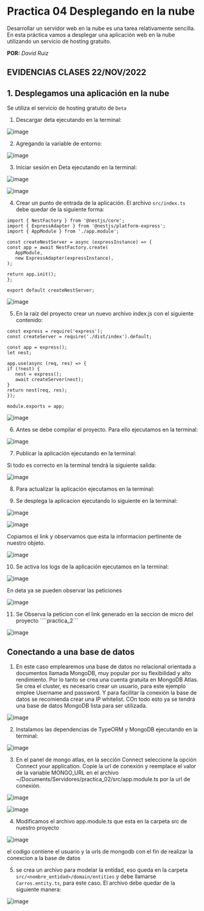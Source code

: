 # Practica 04 Desplegando en la nube
Desarrollar un servidor web en la nube es una tarea relativamente sencilla. En esta práctica vamos a desplegar una aplicación web en la nube utilizando un servicio de hosting gratuito.

**POR:** *David Ruiz*

## EVIDENCIAS CLASES 22/NOV/2022

## 1. Desplegamos una aplicación en la nube

Se utiliza el servicio de hosting gratuito de ```Deta```

1. Descargar deta ejecutando en la terminal:

![image](https://user-images.githubusercontent.com/78920592/204338869-2f4fdf7b-a8f9-49b0-ad09-8a91fb7e101e.png)

2. Agregando la variable de entorno:

![image](https://user-images.githubusercontent.com/78920592/204339430-6642dc16-98fa-474a-bf88-82e6c0e11032.png)

3. Iniciar sesión en Deta ejecutando en la terminal:

![image](https://user-images.githubusercontent.com/78920592/204340119-8db492c6-3485-4c5a-9519-104a0a50a9f2.png)

![image](https://user-images.githubusercontent.com/78920592/204340314-243a8d25-6419-4579-adfa-7361b4ff0450.png)

4. Crear un punto de entrada de la aplicación. El archivo ```src/index.ts``` debe quedar de la siguiente forma:

```
import { NestFactory } from '@nestjs/core';
import { ExpressAdapter } from '@nestjs/platform-express';
import { AppModule } from './app.module';

const createNestServer = async (expressInstance) => {
const app = await NestFactory.create(
   AppModule,
   new ExpressAdapter(expressInstance),
);

return app.init();
};

export default createNestServer;

```
![image](https://user-images.githubusercontent.com/78920592/204340776-41086b60-3295-445a-93b4-9694fe6ea0c3.png)


5. En la raíz del proyecto crear un nuevo archivo index.js con el siguiente contenido:

```
const express = require('express');
const createServer = require('./dist/index').default;

const app = express();
let nest;

app.use(async (req, res) => {
if (!nest) {
   nest = express();
   await createServer(nest);
}
return nest(req, res);
});

module.exports = app;
```

![image](https://user-images.githubusercontent.com/78920592/204343545-0ea2ebbb-954d-47f1-ae42-4b5de37224c8.png)

6. Antes se debe compilar el proyecto. Para ello ejecutamos en la terminal:

![image](https://user-images.githubusercontent.com/78920592/204344021-e05eec9c-08f7-488b-a4c9-63a4abe1a24d.png)

7. Publicar la aplicación ejecutando en la terminal:

Si todo es correcto en la terminal tendrá la siguiente salida:

![image](https://user-images.githubusercontent.com/78920592/204532232-e3e91f13-b42e-4127-a8fb-9e00a9032a71.png)

8. Para actualizar la aplicación ejecutamos en la terminal:

9. Se desplega la aplicacion ejecutando lo siguiente en la terminal:

![image](https://user-images.githubusercontent.com/78920592/204534008-8945b65d-573e-4551-bf5d-f799c65a299e.png)

![image](https://user-images.githubusercontent.com/78920592/204533961-b561fda4-cfd4-4bbe-8bfb-5e8025fbc47c.png)

Copiamos el link y observamos que esta la informacion pertinente de nuestro objeto.

![image](https://user-images.githubusercontent.com/78920592/204534213-a5caeaa3-c79c-4799-9a70-5ecd586c70e3.png)

10. Se activa los logs de la aplicación ejecutamos en la terminal:

![image](https://user-images.githubusercontent.com/78920592/204535184-deda36c9-fcc3-437b-b518-df846c2ae4c3.png)

En deta ya se pueden observar las peticiones

![image](https://user-images.githubusercontent.com/78920592/204535400-287cb485-6058-4298-bd18-e6abfd9c5908.png)

11. Se Observa la peticion con el link generado en la seccion de micro del proyecto ````practica_2```

![image](https://user-images.githubusercontent.com/78920592/204537341-ae889520-b745-401f-9d0f-b32480ea9e61.png)

## Conectando a una base de datos

1. En este caso emplearemos una base de datos no relacional orientada a documentos llamada MongoDB, muy popular por su flexibilidad y alto rendimiento. Por lo tanto se crea una cuenta gratuita en MongoDB Atlas. Se crea el cluster, es necesario crear un usuario, para este ejemplo emplee Username and password. Y para facilitar la conexión la base de datos se recomienda crear una IP whitelist. COn todo esto ya se tendrá una base de datos MongoDB lista para ser utilizada.
 
 ![image](https://user-images.githubusercontent.com/78920592/204539891-66ce173d-ade2-437d-83dd-cbc3b4e16424.png)

2. Instalamos las dependencias de TypeORM y MongoDB ejecutando en la terminal:

![image](https://user-images.githubusercontent.com/78920592/204542176-c261883f-c4fb-41a7-86c1-414f0e87ad5a.png)

 3. En el panel de mongo atlas, en la sección Connect seleccione la opción Connect your application. Copie la url de conexión y reemplace el valor de la variable MONGO_URL en el archivo ~/Documents/Servidores/practica_02/src/app.module.ts por la url de conexión.

![image](https://user-images.githubusercontent.com/78920592/204542419-b2094128-6bb5-4136-bb3d-f90b2bab6704.png)

![image](https://user-images.githubusercontent.com/78920592/204544012-1e03ad63-1b6a-40c5-80c0-b4175e3f3313.png)

4. Modificamos el archivo app.module.ts que esta en la carpeta src de nuestro proyecto

![image](https://user-images.githubusercontent.com/78920592/204598958-995c3fef-843a-441e-b47d-735b29bdf82d.png)

el codigo contiene el usuario y la urls de mongodb con el fin de realizar la conexcion a la base de datos

5. se crea un archivo para modelar la entidad, eso queda en la carpeta `src/<nombre_entidad>/domain/entities` y debe llamarse `Carros.entity.ts`, para este caso. El archivo debe quedar de la siguiente manera:

![image](https://user-images.githubusercontent.com/78920592/204600570-0fff8aed-3c7b-4510-9867-24f1aa89df35.png)

